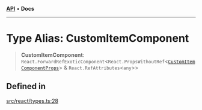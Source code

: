 [**API**](../../API.md) • **Docs**

***

# Type Alias: CustomItemComponent

> **CustomItemComponent**: `React.ForwardRefExoticComponent`\<`React.PropsWithoutRef`\<[`CustomItemComponentProps`](../interfaces/CustomItemComponentProps.md)\> & `React.RefAttributes`\<`any`\>\>

## Defined in

[src/react/types.ts:28](https://github.com/inokawa/virtua/blob/32f9f6b9c3b95459050bec74dc68e5e83f575685/src/react/types.ts#L28)
